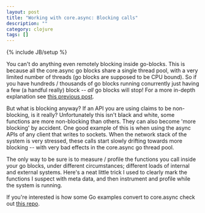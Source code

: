 ```yaml
---
layout: post
title: "Working with core.async: Blocking calls"
description: ""
category: clojure
tags: []
---
```

{% include JB/setup %}

You can't do anything even remotely blocking inside go-blocks. This is because all the core.async go blocks share a single thread pool, with a very limited number of threads (go blocks are supposed to be CPU bound). So if you have hundreds / thousands of go blocks running conurrently just having a few (a handful really) block -- *all* go blocks will stop! For a more in-depth explanation see [this previous post](http://martintrojer.github.io/clojure/2013/07/07/coreasync-and-blocking-io/).

But what is blocking anyway? If an API you are using claims to be non-blocking, is it really? Unfortunately this isn't black and white, some functions are more non-blocking than others. They can also become 'more blocking' by accident. One good example of this is when using the async APIs of any client that writes to sockets. When the network stack of the system is very stressed, these calls start slowly drifting towards more blocking -- with very bad effects in the core.async go thread pool.

The only way to be sure is to measure / profile the functions you call inside your go blocks, under different circumstances; different loads of internal and external systems. Here's a neat little trick I used to clearly mark the functions I suspect with meta data, and then instrument and profile while the system is running.

<script src="https://gist.github.com/martintrojer/9436582.js?file=blocking.clj"> </script>

If you're interested is how some Go examples convert to core.async check out [this repo](https://github.com/martintrojer/go-tutorials-core-async).

